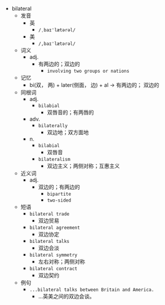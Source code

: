 - bilateral
  - 发音
    - 英
      - `/ˌbaɪ'lætərəl/`
    - 美
      - `/,baɪ'lætərəl/`
  - 词义
    - adj.
      - 有两边的；双边的
        - `involving two groups or nations`
  - 记忆
    - bi(双， 两) + later(侧面， 边) + al → 有两边的； 双边的
  - 同根词
    - adj.
      - `bilabial`
        - 双唇音的；有两唇的
    - adv.
      - `bilaterally`
        - 双边地；双方面地
    - n.
      - `bilabial`
        - 双唇音
      - `bilateralism`
        - 双边主义；两侧对称；互惠主义
  - 近义词
    - adj.
      - 双边的；有两边的
        - `bipartite`
        - `two-sided`
  - 短语
    - `bilateral trade`
      - 双边贸易 
    - `bilateral agreement`
      - 双边协定 
    - `bilateral talks`
      - 双边会淡 
    - `bilateral symmetry`
      - 左右对称；两侧对称 
    - `bilateral contract`
      - 双边契约 
  - 例句
    - `...bilateral talks between Britain and America.`
      - …英美之间的双边会谈。

